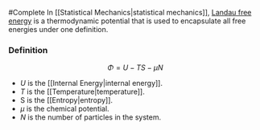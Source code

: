 #Complete 
In [[Statistical Mechanics\|statistical mechanics]], [Landau free energy](https://en.wikipedia.org/wiki/Grand_potential) is a thermodynamic potential that is used to encapsulate all free energies under one definition.

### Definition
$$\Phi = U - TS - \mu N$$
 - $U$ is the [[Internal Energy\|internal energy]].
 - $T$ is the [[Temperature\|temperature]].
 - S is the [[Entropy\|entropy]].
 - $\mu$ is the chemical potential.
 - $N$ is the number of particles in the system.
